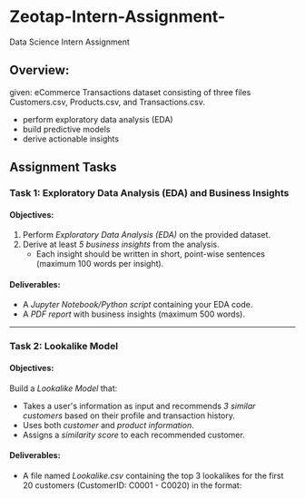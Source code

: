 # Zeotap-Intern-Assignment-
Data Science Intern Assignment

## Overview: ##
given: eCommerce Transactions dataset consisting of three files
Customers.csv, Products.csv, and Transactions.csv.
* perform exploratory data analysis (EDA)
* build predictive models
* derive actionable insights

## Assignment Tasks

### Task 1: Exploratory Data Analysis (EDA) and Business Insights
#### Objectives:
1. Perform *Exploratory Data Analysis (EDA)* on the provided dataset.
2. Derive at least *5 business insights* from the analysis.
   - Each insight should be written in short, point-wise sentences (maximum 100 words per insight).

#### Deliverables:
- A *Jupyter Notebook/Python script* containing your EDA code.
- A *PDF report* with business insights (maximum 500 words).

---

### Task 2: Lookalike Model
#### Objectives:
Build a *Lookalike Model* that:
- Takes a user's information as input and recommends *3 similar customers* based on their profile and transaction history.
- Uses both *customer* and *product information*.
- Assigns a *similarity score* to each recommended customer.

#### Deliverables:
- A file named *Lookalike.csv* containing the top 3 lookalikes for the first 20 customers (CustomerID: C0001 - C0020) in the format:
